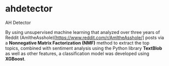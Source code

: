 # ahdetector
AH Detector

By using unsupervised machine learning that analyzed over three years of Reddit (AmItheAsshole)[https://www.reddit.com/r/AmItheAsshole/] posts via a **Nonnegative Matrix Factorization (NMF)** method to extract the top topics, combined with sentiment analysis using the Python library **TextBlob** as well as other features, a classification model was developed using **XGBoost**.
